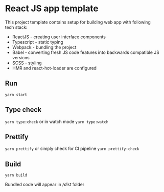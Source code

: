 # React JS app template

This project template contains setup for building web app with following tech stack:

- ReactJS - creating user interface components
- Typescript - static typing
- Webpack - bundling the project
- Babel - converting fresh JS code features into backwards compatible JS versions
- SCSS - styling
- HMR and react-hot-loader are configured

## Run

`yarn start`

## Type check

`yarn type:check` or in watch mode `yarn type:watch`

## Prettify

`yarn prettify` or simply check for CI pipeline `yarn prettify:check`

## Build

`yarn build`

Bundled code will appear in _/dist_ folder